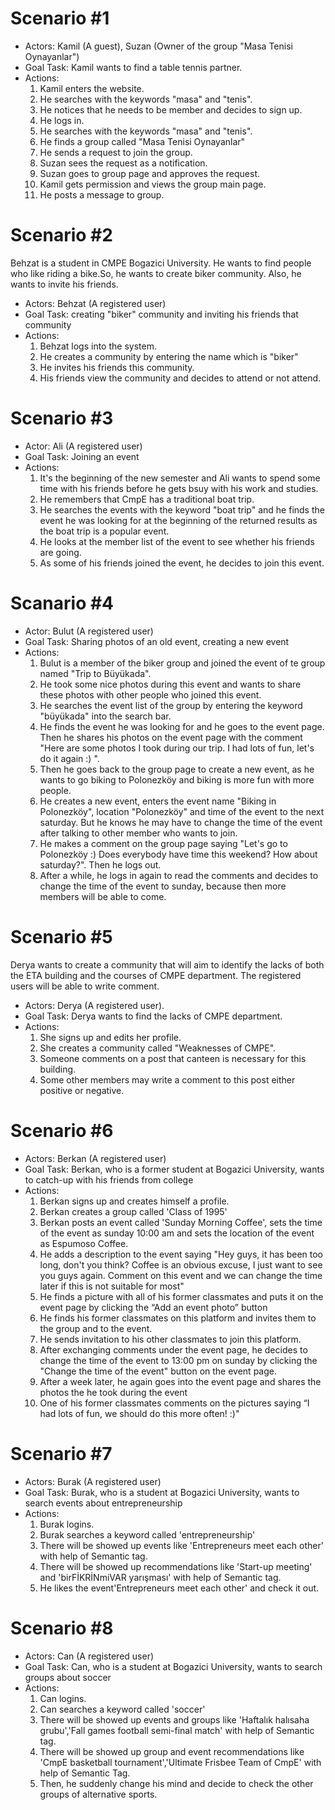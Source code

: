 # Scenario #1 #

  * Actors: Kamil (A guest), Suzan (Owner of the group "Masa Tenisi Oynayanlar")
  * Goal Task: Kamil wants to find a table tennis partner.
  * Actions:
    1. Kamil enters the website.
    1. He searches with the keywords "masa" and "tenis".
    1. He notices that he needs to be member and decides to sign up.
    1. He logs in.
    1. He searches with the keywords "masa" and "tenis".
    1. He finds a group called "Masa Tenisi Oynayanlar"
    1. He sends a request to join the group.
    1. Suzan sees the request as a notification.
    1. Suzan goes to group page and approves the request.
    1. Kamil gets permission and views the group main page.
    1. He posts a message to group.


# Scenario #2 #

Behzat is a  student in CMPE Bogazici University. He wants to  find people who like riding a bike.So, he wants to create biker community. Also, he wants to invite his friends.

  * Actors: Behzat (A registered user)
  * Goal Task: creating "biker" community and inviting his friends that community
  * Actions:
    1. Behzat logs into the system.
    1. He creates a community by entering the name which is "biker"
    1. He invites his friends this community.
    1. His friends view the community and decides to attend or not attend.

# Scenario #3 #

  * Actor: Ali (A registered user)
  * Goal Task: Joining an event
  * Actions:
    1. It's the beginning of the new semester and Ali wants to spend some time with his friends before he gets bsuy with his work and studies.
    1. He remembers that CmpE has a traditional boat trip.
    1. He searches the events with the keyword "boat trip" and he finds the event he was looking for at the beginning of the returned results as the boat trip is a popular event.
    1. He looks at the member list of the event to see whether his friends are going.
    1. As some of his friends joined the event, he decides to join this event.

# Scanario #4 #

  * Actor: Bulut (A registered user)
  * Goal Task: Sharing photos of an old event, creating a new event
  * Actions:
    1. Bulut is a member of the biker group and joined the event of te group  named "Trip to Büyükada".
    1. He took some nice photos during this event and wants to share these photos with other people who joined this event.
    1. He searches the event list of the group by entering the keyword "büyükada" into the search bar.
    1. He finds the event he was looking for and he goes to the event page. Then he shares his photos on the event page with the comment "Here are some photos I took during our trip. I had lots of fun, let's do it again :) ".
    1. Then he goes back to the group page to create a new event, as he wants to go biking to Polonezköy and biking is more fun with more people.
    1. He creates a new event, enters the event name "Biking in Polonezköy", location "Polonezköy" and time of the event to the next saturday. But he knows he may have to change the time of the event after talking to other member who wants to join.
    1. He makes a comment on the group page saying "Let's go to Polonezköy :) Does everybody have time this weekend? How about saturday?". Then he logs out.
    1. After a while, he logs in again to read the comments and decides to change the time of the event to sunday, because then more members will be able to come.

# Scenario #5 #
Derya  wants to create a community  that will aim to identify the lacks of both the ETA building and the courses  of CMPE department. The registered users will be able to write comment.

  * Actors: Derya (A registered user).
  * Goal Task: Derya wants to find the lacks of CMPE department.
  * Actions:
    1. She signs up and edits her profile.
    1. She creates a community called "Weaknesses of CMPE".
    1. Someone comments on a post that canteen is necessary for this building.
    1. Some other members may write a comment to this post either positive or negative.

# Scenario #6 #

  * Actors: Berkan (A registered user)
  * Goal Task: Berkan, who is a former student at Bogazici University, wants to catch-up with his friends from college
  * Actions:
    1. Berkan signs up and creates himself a profile.
    1. Berkan creates a group called 'Class of 1995'
    1. Berkan posts an event called 'Sunday Morning Coffee', sets the time of the event as sunday 10:00 am and sets the location of the event as Espumoso Coffee.
    1. He adds a description to the event saying "Hey guys, it has been too long, don't you think? Coffee is an obvious excuse, I just want to see you guys again. Comment on this event and we can change the time later if this is not suitable for most"
    1. He finds a picture with all of his former classmates and puts it on the event page by clicking the “Add an event photo” button
    1. He finds his former classmates on this platform and invites them to the group and to the event.
    1. He sends invitation to his other classmates to join this platform.
    1. After exchanging comments under the event page, he decides to change the time of the event to 13:00 pm on sunday by clicking the "Change the time of the event" button on the event page.
    1. After a week later, he again goes into the event page and shares the photos the he took during the event
    1. One of his former classmates comments on the pictures saying “I had lots of fun, we should do this more often! :)"


# Scenario #7 #

  * Actors: Burak (A registered user)
  * Goal Task: Burak, who is a student at Bogazici University, wants to search events about entrepreneurship
  * Actions:
    1. Burak logins.
    1. Burak searches a keyword called 'entrepreneurship'
    1. There will be showed up events like 'Entrepreneurs meet each other' with help of Semantic tag.
    1. There will be showed up recommendations like 'Start-up meeting' and 'birFİKRİNmiVAR yarışması'  with help of Semantic tag.
    1. He likes the event'Entrepreneurs meet each other' and check it out.

# Scenario #8 #

  * Actors: Can (A registered user)
  * Goal Task: Can, who is a student at Bogazici University, wants to search groups about soccer
  * Actions:
    1. Can logins.
    1. Can searches a keyword called 'soccer'
    1. There will be showed up events and groups like 'Haftalık halısaha grubu','Fall games football semi-final match' with help of Semantic tag.
    1. There will be showed up group and event recommendations like 'CmpE basketball tournament','Ultimate Frisbee Team of CmpE' with help of Semantic Tag.
    1. Then, he suddenly change his mind and decide to check the other groups of alternative sports.